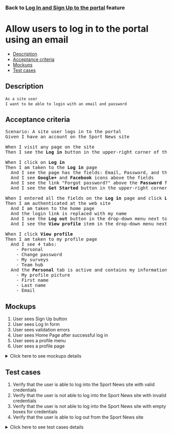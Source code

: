 ### Back to [Log In and Sign Up to the portal](../../) feature

# Allow users to log in to the portal using an email

- [Description](#description)
- [Acceptance criteria](#acceptance-criteria)
- [Mockups](#mockups)
- [Test cases](#test-cases)

## Description

    As a site user
    I want to be able to login with an email and password

## Acceptance criteria

<pre>
Scenario: A site user logs in to the portal
Given I have an account on the Sport News site

When I visit any page on the site
Then I see the <b>Log in</b> button in the upper-right corner of the page

When I click on <b>Log in</b>
Then I am taken to the <b>Log in</b> page
  And I see the page has the fields: Email, Password, and the Log in button
  And I see <b>Google+</b> and <b>Facebook</b> icons above the fields
  And I see the link "Forgot password?" above the <b>Password</b> field
  And I see the <b>Get Started</b> button in the upper-right corner of the page, next to the label "Don’t have an account?"

When I entered all the fields on the <b>Log in</b> page and click <b>Log in</b>
Then I am authenticated at the web site
  And I am taken to the home page
  And the login link is replaced with my name
  And I see the <b>Log out</b> button in the drop-down menu next to my name
  And I see the <b>View profile</b> item in the drop-down menu next to my name

When I click <b>View profile</b>
Then I am taken to my profile page
  And I see 4 tabs:
    - Personal
    - Change password
    - My surveys
    - Team hub
  And the <b>Personal</b> tab is active and contains my information:
    - My profile picture
    - First name
    - Last name
    - Email
</pre>

## Mockups

1. User sees Sign Up button
2. User sees Log In form
3. User sees validation errors
4. User sees Home Page after successful log in
5. User sees a profile menu
6. User sees a profile page

<details>
  <summary>Click here to see mockups details</summary>

**1. User sees Sign Up button:**

![User sees Sign Up button](/products/sport_news_portal/web_application_features/log_in_and_sign_up/images/home_page_logged_out_user.png)

**2. User sees Log In form:**

![User sees Log In form](/products/sport_news_portal/web_application_features/log_in_and_sign_up/images/log_in_empty_form.png)

**3. User sees validation errors:**

![User sees validation errors](/products/sport_news_portal/web_application_features/log_in_and_sign_up/images/log_in_form_validation.png)

**4. User sees Home Page after successful log in:**

![User sees Home Page after successful log in](/products/sport_news_portal/web_application_features/log_in_and_sign_up/images/home_page_logged_in_user.png)

**5. User sees a profile menu:**

![User sees a profile menu](/products/sport_news_portal/web_application_features/log_in_and_sign_up/images/user_profile_menu_for_email_registration.png)

**6. User sees a profile page:**

![User sees a profile page](/products/sport_news_portal/web_application_features/log_in_and_sign_up/images/user_profile_page.png)

</details>

## Test cases

1. Verify that the user is able to log into the Sport News site with valid credentials
2. Verify that the user is not able to log into the Sport News site with invalid credentials
3. Verify that the user is not able to log into the Sport News site with empty boxes for credentials
4. Verify that the user is able to log out from the Sport News site

<details>
  <summary>Click here to see test cases details</summary>

### **#1. Verify that the user is able to log into the Sport News site with valid credentials**

|Preconditions|Steps|Expected result
------|-------|----------
|- Go to Sport News home page</br>- Have a site user account registered|1) Click **Log in** in the upper-right corner of the page</br>2) Enter valid data in the **Email address** and **Password** fields</br>3) Click **Log in**|3) User is successfully logged in|

### **#2. Verify that the user is not able to log into the Sport News site with invalid credentials**

|Preconditions|Steps|Expected result
------|-------|----------
|- Go to Sport News home page|1) Click **Log in** in the upper-right corner of the page</br>2) Enter invalid data in the **Email address** or **Password** fields</br>3) Click **Log in**|3) User is not able to log in with invalid credentials|

### **#3. Verify that the user is not able to log into the Sport News site with empty boxes for credentials**

|Preconditions|Steps|Expected result
------|-------|----------
|- Go to Sport News home page|1) Click **Log in** in the upper-right corner of the page</br>2) Leave the Email address and Password fields empty</br>3) Click **Log in**|3) User is not able to log in to account with invalid credentials|

### **#4. Verify that the user is able to log out from the Sport News site**

|Preconditions|Steps|Expected result
------|-------|----------
|- Go to Sport News home page</br>- The user is logged in|1) Click the drop-down button on the right of the profile picture</br>2) Select **Log out** from the drop-down menu|2) User is logged out from the Sport News site|
</details>
